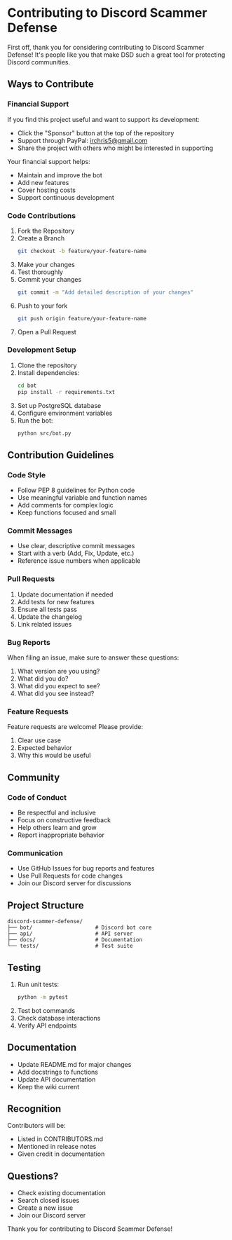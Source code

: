# Contributing to Discord Scammer Defense

First off, thank you for considering contributing to Discord Scammer Defense! It's people like you that make DSD such a great tool for protecting Discord communities.

## Ways to Contribute

### Financial Support
If you find this project useful and want to support its development:
- Click the "Sponsor" button at the top of the repository
- Support through PayPal: irchris5@gmail.com
- Share the project with others who might be interested in supporting

Your financial support helps:
- Maintain and improve the bot
- Add new features
- Cover hosting costs
- Support continuous development

### Code Contributions

1. Fork the Repository
2. Create a Branch
   ```bash
   git checkout -b feature/your-feature-name
   ```
3. Make your changes
4. Test thoroughly
5. Commit your changes
   ```bash
   git commit -m "Add detailed description of your changes"
   ```
6. Push to your fork
   ```bash
   git push origin feature/your-feature-name
   ```
7. Open a Pull Request

### Development Setup
1. Clone the repository
2. Install dependencies:
   ```bash
   cd bot
   pip install -r requirements.txt
   ```
3. Set up PostgreSQL database
4. Configure environment variables
5. Run the bot:
   ```bash
   python src/bot.py
   ```

## Contribution Guidelines

### Code Style
- Follow PEP 8 guidelines for Python code
- Use meaningful variable and function names
- Add comments for complex logic
- Keep functions focused and small

### Commit Messages
- Use clear, descriptive commit messages
- Start with a verb (Add, Fix, Update, etc.)
- Reference issue numbers when applicable

### Pull Requests
1. Update documentation if needed
2. Add tests for new features
3. Ensure all tests pass
4. Update the changelog
5. Link related issues

### Bug Reports
When filing an issue, make sure to answer these questions:
1. What version are you using?
2. What did you do?
3. What did you expect to see?
4. What did you see instead?

### Feature Requests
Feature requests are welcome! Please provide:
1. Clear use case
2. Expected behavior
3. Why this would be useful

## Community

### Code of Conduct
- Be respectful and inclusive
- Focus on constructive feedback
- Help others learn and grow
- Report inappropriate behavior

### Communication
- Use GitHub Issues for bug reports and features
- Use Pull Requests for code changes
- Join our Discord server for discussions

## Project Structure
```
discord-scammer-defense/
├── bot/                    # Discord bot core
├── api/                    # API server
├── docs/                   # Documentation
└── tests/                  # Test suite
```

## Testing
1. Run unit tests:
   ```bash
   python -m pytest
   ```
2. Test bot commands
3. Check database interactions
4. Verify API endpoints

## Documentation
- Update README.md for major changes
- Add docstrings to functions
- Update API documentation
- Keep the wiki current

## Recognition
Contributors will be:
- Listed in CONTRIBUTORS.md
- Mentioned in release notes
- Given credit in documentation

## Questions?
- Check existing documentation
- Search closed issues
- Create a new issue
- Join our Discord server

Thank you for contributing to Discord Scammer Defense!